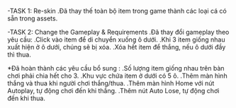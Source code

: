 -TASK 1: Re-skin
  .Đã thay thế toàn bộ item trong game thành các loại cá có sẵn trong assets.

-TASK 2: Change the Gameplay & Requirements
  .Đã thay đổi gameplay theo yêu cầu:
  .Click vào item để di chuyển xuống ô dưới.
  .Khi 3 item giống nhau xuất hiện ở ô dưới, chúng sẽ bị xóa.
  .Xóa hết item để thắng, nếu ô dưới đầy thì thua.
  
  *Đã hoàn thành các yêu cầu bổ sung :
    .Số lượng item giống nhau trên bàn chơi phải chia hết cho 3.
    .Khu vực chứa item ở dưới có 5 ô.
    .Thêm màn hình thắng và thua khi người chơi thắng/thua.
    .Thêm màn hình Home với nút Autoplay, tự động chơi đến khi thắng.
    .Thêm nút Auto Lose, tự động chơi đến khi thua.
